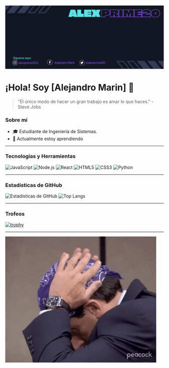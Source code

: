 ![Header](https://raw.githubusercontent.com/Alexprime20/Alexprime20/main/Alexprime20%20(4).png)

# ¡Hola! Soy [Alejandro Marin] 👋

> "El único modo de hacer un gran trabajo es amar lo que haces." - Steve Jobs

### Sobre mí
- 🎓 Estudiante de Ingeniería de Sistemas.
- 🌱 Actualmente estoy aprendiendo

---

### Tecnologías y Herramientas
![JavaScript](https://img.shields.io/badge/-JavaScript-black?style=plastic-square&logo=javascript&logoWidth=40&logoHeight=40)
![Node.js](https://img.shields.io/badge/-Node.js-black?style=plastic-square&logo=node.js&logoWidth=40&logoHeight=40)
![React](https://img.shields.io/badge/-React-black?style=plastic-square&logo=react&logoWidth=40&logoHeight=40)
![HTML5](https://img.shields.io/badge/-HTML5-black?style=plastic-square&logo=html5&logoWidth=40&logoHeight=40)
![CSS3](https://img.shields.io/badge/-CSS3-black?style=plastic-square&logo=css3&logoWidth=40&logoHeight=40)
![Python](https://img.shields.io/badge/-Python-black?style=plastic-square&logo=python&logoWidth=40&logoHeight=40)


---

### Estadísticas de GitHub
![Estadísticas de GitHub](https://github-readme-stats.vercel.app/api?username=Alexprime20&show_icons=true&theme=radical)
![Top Langs](https://github-readme-stats.vercel.app/api/top-langs/?username=Alexprime20&layout=compact&theme=radical)

---

### Trofeos
[![trophy](https://github-profile-trophy.vercel.app/?username=Alexprime20)](https://github.com/ryo-ma/github-profile-trophy)

---

![GIF](https://raw.githubusercontent.com/Alexprime20/Alexprime20/main/giphy.webp)

